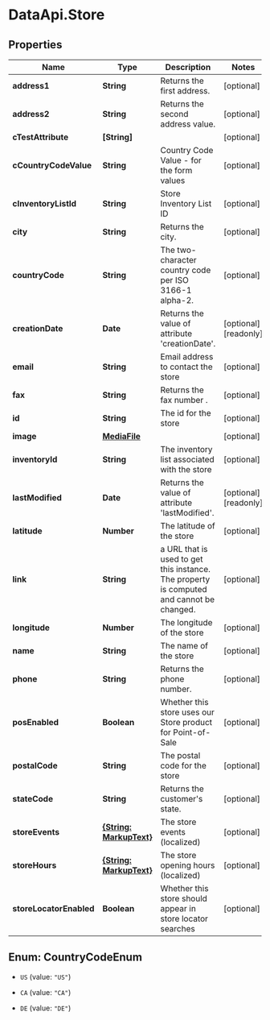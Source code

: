 # DataApi.Store

## Properties

Name | Type | Description | Notes
------------ | ------------- | ------------- | -------------
**address1** | **String** | Returns the first address. | [optional] 
**address2** | **String** | Returns the second address value. | [optional] 
**cTestAttribute** | **[String]** |  | [optional] 
**cCountryCodeValue** | **String** | Country Code Value - for the form values | [optional] 
**cInventoryListId** | **String** | Store Inventory List ID | [optional] 
**city** | **String** | Returns the city. | [optional] 
**countryCode** | **String** | The two-character country code per ISO 3166-1 alpha-2. | [optional] 
**creationDate** | **Date** | Returns the value of attribute &#39;creationDate&#39;. | [optional] [readonly] 
**email** | **String** | Email address to contact the store | [optional] 
**fax** | **String** | Returns the fax number . | [optional] 
**id** | **String** | The id for the store | [optional] 
**image** | [**MediaFile**](MediaFile.md) |  | [optional] 
**inventoryId** | **String** | The inventory list associated with the store | [optional] 
**lastModified** | **Date** | Returns the value of attribute &#39;lastModified&#39;. | [optional] [readonly] 
**latitude** | **Number** | The latitude of the store | [optional] 
**link** | **String** | a URL that is used to get this instance.  The property is computed and cannot be changed. | [optional] 
**longitude** | **Number** | The longitude of the store | [optional] 
**name** | **String** | The name of the store | [optional] 
**phone** | **String** | Returns the phone number. | [optional] 
**posEnabled** | **Boolean** | Whether this store uses our Store product for Point-of-Sale | [optional] 
**postalCode** | **String** | The postal code for the store | [optional] 
**stateCode** | **String** | Returns the customer&#39;s state. | [optional] 
**storeEvents** | [**{String: MarkupText}**](MarkupText.md) | The store events (localized) | [optional] 
**storeHours** | [**{String: MarkupText}**](MarkupText.md) | The store opening hours (localized) | [optional] 
**storeLocatorEnabled** | **Boolean** | Whether this store should appear in store locator searches | [optional] 



## Enum: CountryCodeEnum


* `US` (value: `"US"`)

* `CA` (value: `"CA"`)

* `DE` (value: `"DE"`)




